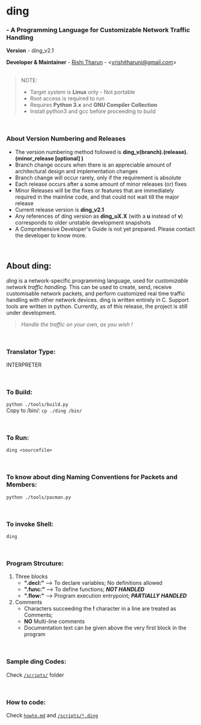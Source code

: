 
# ding
### - A Programming Language for Customizable Network Traffic Handling

**Version** - ding_v2.1

**Developer & Maintainer** - [Rishi Tharun](https://linkedin.com/in/rishitharun03) - <<vrishitharunj@gmail.com>><br>
<br>
>NOTE:
> * Target system is **Linux** only - Not portable
> * Root access is required to run
> * Requires **Python 3.x** and **GNU Compiler Collection**
> * Install python3 and gcc before proceeding to build

<br>

### About Version Numbering and Releases
* The version numbering method followed is **ding_v(branch).(release).(minor_release [optional] )**
* Branch change occurs when there is an appreciable amount of architectural design and implementation changes
* Branch change will occur rarely, only if the requirement is absolute
* Each release occurs after a some amount of minor releases (or) fixes
* Minor Releases will be the fixes or features that are immediately required in the mainline code, and that could not wait till the major release
* Current release version is **ding_v2.1**
* Any references of ding version as **ding_uX.X** (with a **u** instead of **v**) corresponds to older unstable development snapshots
* A Comprehensive Developer's Guide is not yet prepared. Please contact the developer to know more.

<br>

## About ding:
  *ding* is a network-specific programming language, used for *customizable network traffic handling.*
  This can be used to create, send, receive customisable network packets, and perform customized
  real time traffic handling with other network devices. ding is written entirely in C. Support tools
  are written in python. Currently, as of this release, the project is still under development.

> *Handle the traffic on your own, as you wish !*

<br>

### Translator Type:
  INTERPRETER

<br>

### To Build:
  `python ./tools/build.py`
<br> Copy to /bin/: `cp ./ding /bin/`

<br>

### To Run:
  `ding <sourcefile>`

<br>

### To know about ding Naming Conventions for Packets and Members:
  `python ./tools/pacman.py`

<br>

### To invoke Shell:
  `ding`

<br>

### Program Strcuture:
1. Three blocks
    * **".decl:"** --> To declare variables; No definitions allowed
    * **".func:"** --> To define functions; _**NOT HANDLED**_
    * **".flow:"** --> Program execution entrypoint; _**PARTIALLY HANDLED**_
2. Comments
    - Characters succeeding the **!** character in a line are treated as Comments;
    - __NO__ Multi-line comments
    - Documentation text can be given above the very first block in the program
<br>

### Sample ding Codes:
  Check [`/scripts/`](https://github.com/rishitharun/ding/blob/main/scripts) folder

<br>

### How to code:
  Check [`howto.md`](https://github.com/rishitharun/ding/blob/main/docs/howto.md) and [`/scripts/*.ding`](https://github.com/rishitharun/ding/blob/main/scripts)


